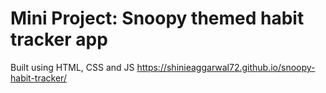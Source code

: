 # Mini Project: Snoopy themed habit tracker app 
Built using HTML, CSS and JS
https://shinieaggarwal72.github.io/snoopy-habit-tracker/
